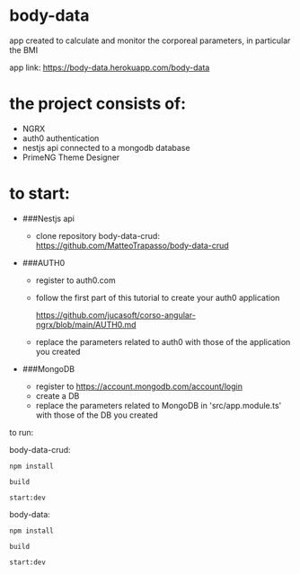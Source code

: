 # body-data
app created to calculate and monitor the corporeal parameters, in particular the BMI

app link: https://body-data.herokuapp.com/body-data

# the project consists of:
- NGRX
- auth0 authentication
- nestjs api connected to a mongodb database 
- PrimeNG Theme Designer


# to start:

- ###Nestjs api

  - clone repository body-data-crud:
    https://github.com/MatteoTrapasso/body-data-crud

- ###AUTH0

  - register to auth0.com
  
  - follow the first part of this tutorial to create your auth0 application

    https://github.com/jucasoft/corso-angular-ngrx/blob/main/AUTH0.md

  - replace the parameters related to auth0 with those of the application you created

- ###MongoDB

  - register to https://account.mongodb.com/account/login
  - create a DB
  - replace the parameters related to MongoDB in 'src/app.module.ts' with those of the DB you created
  

to run:

body-data-crud:
```
npm install

build

start:dev
```

body-data:
```
npm install

build

start:dev
```
